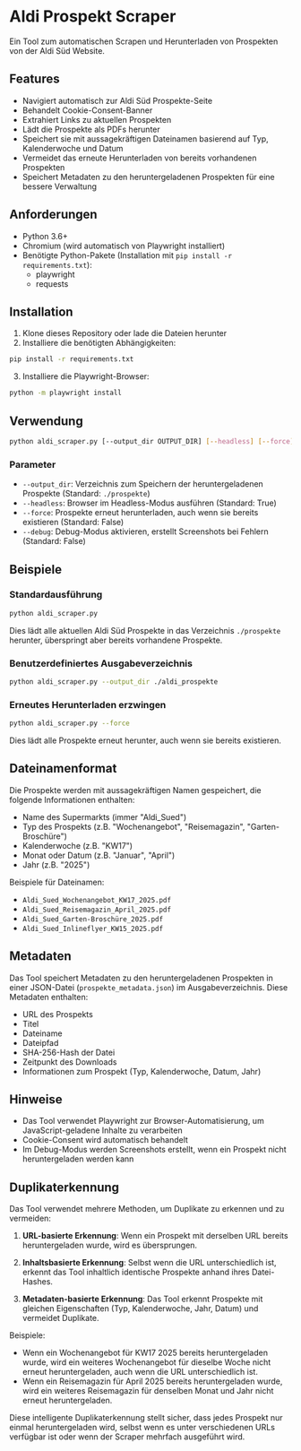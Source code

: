 # Aldi Prospekt Scraper

Ein Tool zum automatischen Scrapen und Herunterladen von Prospekten von der Aldi Süd Website.

## Features

- Navigiert automatisch zur Aldi Süd Prospekte-Seite
- Behandelt Cookie-Consent-Banner
- Extrahiert Links zu aktuellen Prospekten
- Lädt die Prospekte als PDFs herunter
- Speichert sie mit aussagekräftigen Dateinamen basierend auf Typ, Kalenderwoche und Datum
- Vermeidet das erneute Herunterladen von bereits vorhandenen Prospekten
- Speichert Metadaten zu den heruntergeladenen Prospekten für eine bessere Verwaltung

## Anforderungen

- Python 3.6+
- Chromium (wird automatisch von Playwright installiert)
- Benötigte Python-Pakete (Installation mit `pip install -r requirements.txt`):
  - playwright
  - requests

## Installation

1. Klone dieses Repository oder lade die Dateien herunter
2. Installiere die benötigten Abhängigkeiten:

```bash
pip install -r requirements.txt
```

3. Installiere die Playwright-Browser:

```bash
python -m playwright install
```

## Verwendung

```bash
python aldi_scraper.py [--output_dir OUTPUT_DIR] [--headless] [--force] [--debug]
```

### Parameter

- `--output_dir`: Verzeichnis zum Speichern der heruntergeladenen Prospekte (Standard: `./prospekte`)
- `--headless`: Browser im Headless-Modus ausführen (Standard: True)
- `--force`: Prospekte erneut herunterladen, auch wenn sie bereits existieren (Standard: False)
- `--debug`: Debug-Modus aktivieren, erstellt Screenshots bei Fehlern (Standard: False)

## Beispiele

### Standardausführung

```bash
python aldi_scraper.py
```

Dies lädt alle aktuellen Aldi Süd Prospekte in das Verzeichnis `./prospekte` herunter, überspringt aber bereits vorhandene Prospekte.

### Benutzerdefiniertes Ausgabeverzeichnis

```bash
python aldi_scraper.py --output_dir ./aldi_prospekte
```

### Erneutes Herunterladen erzwingen

```bash
python aldi_scraper.py --force
```

Dies lädt alle Prospekte erneut herunter, auch wenn sie bereits existieren.

## Dateinamenformat

Die Prospekte werden mit aussagekräftigen Namen gespeichert, die folgende Informationen enthalten:

- Name des Supermarkts (immer "Aldi_Sued")
- Typ des Prospekts (z.B. "Wochenangebot", "Reisemagazin", "Garten-Broschüre")
- Kalenderwoche (z.B. "KW17")
- Monat oder Datum (z.B. "Januar", "April")
- Jahr (z.B. "2025")

Beispiele für Dateinamen:
- `Aldi_Sued_Wochenangebot_KW17_2025.pdf`
- `Aldi_Sued_Reisemagazin_April_2025.pdf`
- `Aldi_Sued_Garten-Broschüre_2025.pdf`
- `Aldi_Sued_Inlineflyer_KW15_2025.pdf`

## Metadaten

Das Tool speichert Metadaten zu den heruntergeladenen Prospekten in einer JSON-Datei (`prospekte_metadata.json`) im Ausgabeverzeichnis. Diese Metadaten enthalten:

- URL des Prospekts
- Titel
- Dateiname
- Dateipfad
- SHA-256-Hash der Datei
- Zeitpunkt des Downloads
- Informationen zum Prospekt (Typ, Kalenderwoche, Datum, Jahr)

## Hinweise

- Das Tool verwendet Playwright zur Browser-Automatisierung, um JavaScript-geladene Inhalte zu verarbeiten
- Cookie-Consent wird automatisch behandelt
- Im Debug-Modus werden Screenshots erstellt, wenn ein Prospekt nicht heruntergeladen werden kann

## Duplikaterkennung

Das Tool verwendet mehrere Methoden, um Duplikate zu erkennen und zu vermeiden:

1. **URL-basierte Erkennung**: Wenn ein Prospekt mit derselben URL bereits heruntergeladen wurde, wird es übersprungen.

2. **Inhaltsbasierte Erkennung**: Selbst wenn die URL unterschiedlich ist, erkennt das Tool inhaltlich identische Prospekte anhand ihres Datei-Hashes.

3. **Metadaten-basierte Erkennung**: Das Tool erkennt Prospekte mit gleichen Eigenschaften (Typ, Kalenderwoche, Jahr, Datum) und vermeidet Duplikate.

Beispiele:
- Wenn ein Wochenangebot für KW17 2025 bereits heruntergeladen wurde, wird ein weiteres Wochenangebot für dieselbe Woche nicht erneut heruntergeladen, auch wenn die URL unterschiedlich ist.
- Wenn ein Reisemagazin für April 2025 bereits heruntergeladen wurde, wird ein weiteres Reisemagazin für denselben Monat und Jahr nicht erneut heruntergeladen.

Diese intelligente Duplikaterkennung stellt sicher, dass jedes Prospekt nur einmal heruntergeladen wird, selbst wenn es unter verschiedenen URLs verfügbar ist oder wenn der Scraper mehrfach ausgeführt wird.
